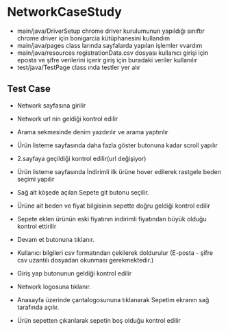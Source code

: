 # NetworkCaseStudy

* main/java/DriverSetup chrome driver kurulumunun yapıldığı sınıftır chrome driver için bonigarcia kütüphanesini kullandım
* main/java/pages class larında sayfalarda yapılan işlemler vvardım
* main/java/resources registrationData.csv dosyası kullanıcı girişi için eposta ve şifre verilerini içerir giriş için buradaki veriler kullanılır
* test/java/TestPage class ında testler yer alır

## Test Case

* Network sayfasına girilir

* Network url nin geldiği kontrol edilir

* Arama sekmesinde denim yazdırılır ve arama yaptırılır

* Ürün listeme sayfasında daha fazla göster butonuna kadar scroll yapılır

* 2.sayfaya geçildiği kontrol edilir(url değişiyor)

* Ürün listeme sayfasında İndirimli ilk ürüne hover edilerek rastgele beden seçimi yapılır

* Sağ alt köşede açılan Sepete git butonu seçilir.

* Ürüne ait beden ve fiyat bilgisinin sepette doğru geldiği kontrol edilir

* Sepete eklen ürünün eski fiyatının indirimli fiyatından büyük olduğu kontrol ettirilir

* Devam et butonuna tıklanır.

* Kullanıcı bilgileri csv formatından çekilerek doldurulur (E-posta - şifre csv uzantılı dosyadan okunması
gerekmektedir.)

* Giriş yap butonunun geldiği kontrol edilir

* Network logosuna tıklanır.

* Anasayfa üzerinde çantalogosununa tıklanarak Sepetim ekranın sağ tarafında açılır.

* Ürün sepetten çıkarılarak sepetin boş olduğu kontrol edilir
